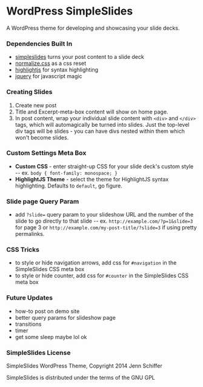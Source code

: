 WordPress SimpleSlides
======================

A WordPress theme for developing and showcasing your slide decks.

### Dependencies Built In
* [simpleslides](http://github.com/jennschiffer/simpleslides) turns your post content to a slide deck
* [normalize.css](https://github.com/necolas/normalize.css) as a css reset
* [highlightjs](https://github.com/isagalaev/highlight.js) for syntax highlighting
* [jquery](http://jquery.com/) for javascript magic

### Creating Slides
1. Create new post
2. Title and Excerpt-meta-box content will show on home page.
3. In post content, wrap your individual slide content with `<div>` and `</div>` tags, which will automagically be turned into slides. Just the top-level div tags will be slides - you can have divs nested within them which won't become slides.

### Custom Settings Meta Box
* **Custom CSS** - enter straight-up CSS for your slide deck's custom style -- ex. `body { font-family: monospace; }`
* **HighlightJS Theme** - select the theme for HighlightJS syntax highlighting. Defaults to `default`, go figure.

### Slide page Query Param
* add `?slide=` query param to your slideshow URL and the number of the slide to go directly to that slide -- ex. `http://example.com/?p=1&slide=3` for page 3 or `http://example.com/my-post-title/?slide=3` if using pretty permalinks.

### CSS Tricks
* to style or hide navigation arrows, add css for `#navigation` in the SimpleSlides CSS meta box
* to style or hide counter, add css for `#counter` in the SimpleSlides CSS meta box

### Future Updates
* how-to post on demo site
* better query params for slideshow page
* transitions
* timer
* get some sleep maybe lol ok

### SimpleSlides License
SimpleSlides WordPress Theme, Copyright 2014 Jenn Schiffer

SimpleSlides is distributed under the terms of the GNU GPL
